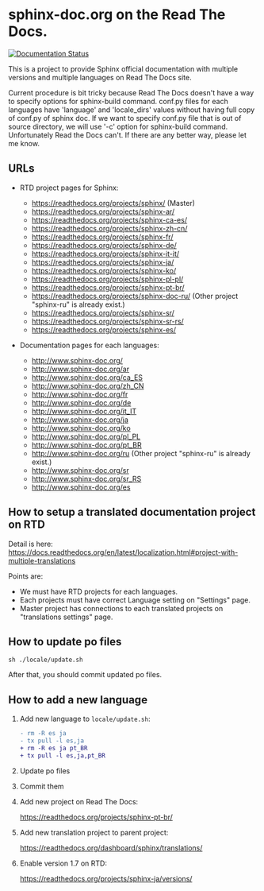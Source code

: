# sphinx-doc.org on the Read The Docs.
[![Documentation Status](https://readthedocs.org/projects/sphinx/badge/?version=master)](https://www.sphinx-doc.org/en/master/?badge=master)

This is a project to provide Sphinx official documentation with multiple versions and multiple languages on Read The Docs site.

Current procedure is bit tricky because Read The Docs doesn't have a way to specify options for sphinx-build command.
conf.py files for each languages have 'language' and 'locale_dirs' values without having full copy of conf.py of sphinx doc. If we want to specify conf.py file that is out of source directory, we will use '-c' option for sphinx-build command. Unfortunately Read the Docs can't. If there are any better way, please let me know.

## URLs

* RTD project pages for Sphinx:

  * https://readthedocs.org/projects/sphinx/  (Master)
  * https://readthedocs.org/projects/sphinx-ar/
  * https://readthedocs.org/projects/sphinx-ca-es/
  * https://readthedocs.org/projects/sphinx-zh-cn/
  * https://readthedocs.org/projects/sphinx-fr/
  * https://readthedocs.org/projects/sphinx-de/
  * https://readthedocs.org/projects/sphinx-it-it/
  * https://readthedocs.org/projects/sphinx-ja/
  * https://readthedocs.org/projects/sphinx-ko/
  * https://readthedocs.org/projects/sphinx-pl-pl/
  * https://readthedocs.org/projects/sphinx-pt-br/
  * https://readthedocs.org/projects/sphinx-doc-ru/ (Other project "sphinx-ru" is already exist.)
  * https://readthedocs.org/projects/sphinx-sr/
  * https://readthedocs.org/projects/sphinx-sr-rs/
  * https://readthedocs.org/projects/sphinx-es/

* Documentation pages for each languages:

  * http://www.sphinx-doc.org/
  * http://www.sphinx-doc.org/ar
  * http://www.sphinx-doc.org/ca_ES
  * http://www.sphinx-doc.org/zh_CN
  * http://www.sphinx-doc.org/fr
  * http://www.sphinx-doc.org/de
  * http://www.sphinx-doc.org/it_IT
  * http://www.sphinx-doc.org/ja
  * http://www.sphinx-doc.org/ko
  * http://www.sphinx-doc.org/pl_PL
  * http://www.sphinx-doc.org/pt_BR
  * http://www.sphinx-doc.org/ru (Other project "sphinx-ru" is already exist.)
  * http://www.sphinx-doc.org/sr
  * http://www.sphinx-doc.org/sr_RS
  * http://www.sphinx-doc.org/es

## How to setup a translated documentation project on RTD

Detail is here: https://docs.readthedocs.org/en/latest/localization.html#project-with-multiple-translations

Points are:

* We must have RTD projects for each languages.
* Each projects must have correct Language setting on "Settings" page.
* Master project has connections to each translated projects on "translations settings" page.


## How to update po files

```
sh ./locale/update.sh
```

After that, you should commit updated po files.


## How to add a new language

1. Add new language to `locale/update.sh`:

   ```diff
   - rm -R es ja
   - tx pull -l es,ja
   + rm -R es ja pt_BR
   + tx pull -l es,ja,pt_BR
   ```

2. Update po files

3. Commit them

4. Add new project on Read The Docs:

   https://readthedocs.org/projects/sphinx-pt-br/

5. Add new translation project to parent project:

   https://readthedocs.org/dashboard/sphinx/translations/

4. Enable version 1.7 on RTD:

   https://readthedocs.org/projects/sphinx-ja/versions/


